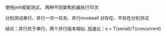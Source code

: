 使用jmh框架测试，
两种不同架构机器执行10次

分别测试串行、并行一次一任务、并行invokeall
对存在、不存在分别测试

结论：并行优于串行，两个并行版本相似.
加速比：s = T(serial)/T(concurrent)
